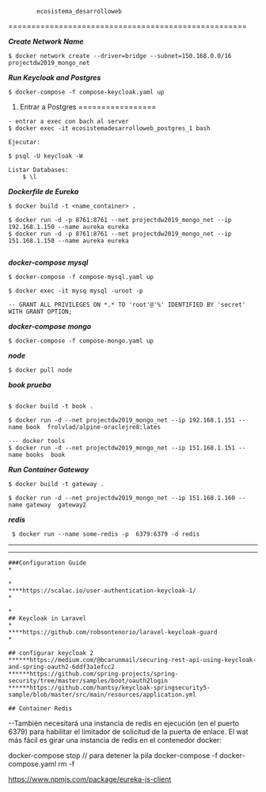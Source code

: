             ecosistema_desarrolloweb
====================================================

***Create Network Name***
```
$ docker network create --driver=bridge --subnet=150.168.0.0/16 projectdw2019_mongo_net
```

***Run Keycloak and  Postgres***
```
$ docker-compose -f compose-keycloak.yaml up
```
1. Entrar a Postgres
=================
```
- entrar a exec con bach al server
$ docker exec -it ecosistemadesarrolloweb_postgres_1 bash

Ejecutar:

$ psql -U keycloak -W

Listar Databases:
    $ \l
```

***Dockerfile de Eureka***

```
$ docker build -t <name_container> .

$ docker run -d -p 8761:8761 --net projectdw2019_mongo_net --ip 192.168.1.150 --name aureka eureka
$ docker run -d -p 8761:8761 --net projectdw2019_mongo_net --ip 151.168.1.150 --name aureka eureka


```

***docker-compose mysql***

```
$ docker-compose -f compose-mysql.yaml up

$ docker exec -it mysq mysql -uroot -p

-- GRANT ALL PRIVILEGES ON *.* TO 'root'@'%' IDENTIFIED BY 'secret' WITH GRANT OPTION;

```

***docker-compose mongo***

```
$ docker-compose -f compose-mongo.yaml up

```

***node***

```
$ docker pull node

```

***book prueba***

```

$ docker build -t book .

$ docker run -d --net projectdw2019_mongo_net --ip 192.168.1.151 --name book  frolvlad/alpine-oraclejre8:lates

--- docker tools
$ docker run -d --net projectdw2019_mongo_net --ip 151.168.1.151 --name books  book

```

***Run Container Gateway***

```
$ docker build -t gateway .

$ docker run -d --net projectdw2019_mongo_net --ip 151.168.1.160 --name gateway  gateway2

```

***redis***
```
 $ docker run --name some-redis -p  6379:6379 -d redis

 ```
*****************************************************************************************
*****************************************************************************************
```
###Configuration Guide                                                                  *
                                                                                        *
****https://scalac.io/user-authentication-keycloak-1/                                   *
                                                                                        *
## Keycloak in Laravel                                                                  *
****https://github.com/robsontenorio/laravel-keycloak-guard                             *

## configurar keycloak 2
******https://medium.com/@bcarunmail/securing-rest-api-using-keycloak-and-spring-oauth2-6ddf3a1efcc2
******https://github.com/spring-projects/spring-security/tree/master/samples/boot/oauth2login
******https://github.com/hantsy/keycloak-springsecurity5-sample/blob/master/src/main/resources/application.yml

## Container Redis
```
--También necesitará una instancia de redis en ejecución (en el puerto 6379) para habilitar el limitador de solicitud de la puerta de enlace. El wat más fácil es girar una instancia de redis en el contenedor docker:



docker-compose stop // para detener la pila
docker-compose -f docker-compose.yaml rm -f

https://www.npmjs.com/package/eureka-js-client